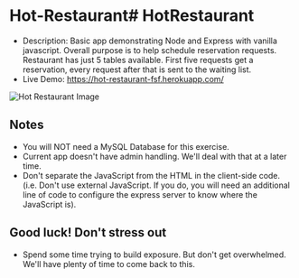 # Hot-Restaurant# HotRestaurant

- Description: Basic app demonstrating Node and Express with vanilla javascript. Overall purpose is to help schedule reservation requests. Restaurant has just 5 tables available. First five requests get a reservation, every request after that is sent to the waiting list.
- Live Demo: <https://hot-restaurant-fsf.herokuapp.com/>

![Hot Restaurant Image](Images/HotRestaurant.png)

## Notes

- You will NOT need a MySQL Database for this exercise.
- Current app doesn't have admin handling. We'll deal with that at a later time.
- Don't separate the JavaScript from the HTML in the client-side code. (i.e. Don't use external JavaScript. If you do, you will need an additional line of code to configure the express server to know where the JavaScript is).

## Good luck! Don't stress out

- Spend some time trying to build exposure. But don't get overwhelmed. We'll have plenty of time to come back to this.
